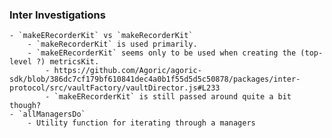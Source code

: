 ### Inter Investigations
	- `makeERecorderKit` vs `makeRecorderKit`
		- `makeRecorderKit` is used primarily.
		- `makeERecorderKit` seems only to be used when creating the (top-level ?) metricsKit.
			- https://github.com/Agoric/agoric-sdk/blob/386dc7cf179bf610841dec4a0b1f55d5d5c50878/packages/inter-protocol/src/vaultFactory/vaultDirector.js#L233
			- `makeERecorderKit` is still passed around quite a bit though?
	- `allManagersDo`
		- Utility function for iterating through a managers